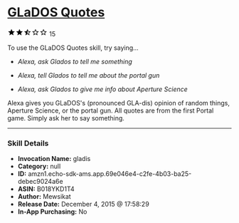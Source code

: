 # [GLaDOS Quotes](http://alexa.amazon.com/#skills/amzn1.echo-sdk-ams.app.69e046e4-c2fe-4b03-ba25-debec9024a6e)
![2.3 stars](../../images/ic_star_black_18dp_1x.png)![2.3 stars](../../images/ic_star_black_18dp_1x.png)![2.3 stars](../../images/ic_star_half_black_18dp_1x.png)![2.3 stars](../../images/ic_star_border_black_18dp_1x.png)![2.3 stars](../../images/ic_star_border_black_18dp_1x.png) 15

To use the GLaDOS Quotes skill, try saying...

* *Alexa, ask Glados to tell me something*

* *Alexa, tell Glados to tell me about the portal gun*

* *Alexa, ask Glados to give me info about Aperture Science*

Alexa gives you GLaDOS's (pronounced GLA-dis) opinion of random things, Aperture Science, or the portal gun. All quotes are from the first Portal game. Simply ask her to say something.

***

### Skill Details

* **Invocation Name:** gladis
* **Category:** null
* **ID:** amzn1.echo-sdk-ams.app.69e046e4-c2fe-4b03-ba25-debec9024a6e
* **ASIN:** B018YKD1T4
* **Author:** Mewsikat
* **Release Date:** December 4, 2015 @ 17:58:29
* **In-App Purchasing:** No

